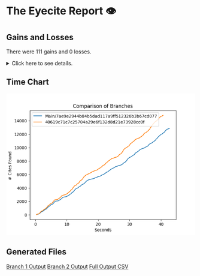 # The Eyecite Report :eye:



Gains and Losses
---------
There were 111 gains and 0 losses.

<details>
<summary>Click here to see details.</summary>

|     id     |             Gain            |  Loss  |
| ---------- | --------------------------- | ------ |
|  4994933   |            supra,           |        |
|   52459    |       8 U.S.C. §
1101       |        |
|  2046752   |            supra,           |        |
|  2046752   |            supra.           |        |
|  2046752   |            supra;           |        |
|  5165179   |            supra.           |        |
|  1245958   |            supra.           |        |
|  4013931   |       28 U.S.C. § 2401      |        |
|  5970983   |           (supra).          |        |
|   685153   |      21 U.S.C. Sec. 846     |        |
|   685153   |      21 U.S.C. Sec. 841     |        |
|  4536776   |       19 U.S.C. § 2251      |        |
|  6144534   |           (supra):          |        |
|  2141253   |       149 F.Supp. 562       |        |
|  2060699   |        Beckler at 775       |        |
|  2999939   |       18 U.S.C. § 3553      |        |
|  2999939   |       18
U.S.C. § 924       |        |
|  2999939   |       18 U.S.C.
§ 3553      |        |
|  2999939   |       18 U.S.C.
§ 924       |        |
|  2999939   |       18 U.S.C.
§ 2113      |        |
|  3419420   |            supra            |        |
|  2277838   | Tex. Tax Code Ann. §§ 42.01 |        |
|  3542084   |         200 S.W. 286        |        |
|   212922   |       28 U.S.C. § 2253      |        |
|  1771039   |            supra            |        |
|  2257892   |      38 Cal.Rptr.2d 908     |        |
|   270119   |            supra.           |        |
|  1897124   |            supra.           |        |
|  1897124   |            supra            |        |
|  1537257   |            supra            |        |
|  1537257   |      9 U.S.C. Section 1     |        |
|  1950193   |            supra,           |        |
|  1814863   |            supra.           |        |
|  1814863   |            supra,           |        |
|  1814863   |            supra;           |        |
|  1814863   |        36 La.Ann. 264       |        |
|  2206425   |       228 Ill.Dec. 179      |        |
|  2206425   |      303 Ill. Dec. 715      |        |
|  2206425   |    358 Ill.App.3d at 727    |        |
|  1183603   |        32 L.E.2d 411        |        |
|  1183603   |            Supra,           |        |
|  2042257   |            supra            |        |
|  2357843   |            supra            |        |
|  2414924   |            supra,           |        |
|  2414924   |            supra.           |        |
|  2414924   |        Brzonkala at 3       |        |
|  2414924   |       Brzonkala at 874      |        |
|  2414924   |       Brzonkala at 887      |        |
|  2414924   |       Robinson at 1210      |        |
|  2414924   |       Brzonkala at 834      |        |
|  2414924   |       Robinson at 1211      |        |
|  2414924   |        Boerne at 2170       |        |


</details>



Time Chart
---------

![image](https://raw.githubusercontent.com/freelawproject/eyecite/artifacts/206/results/chart.png)


Generated Files
---------

[Branch 1 Output](https://raw.githubusercontent.com/freelawproject/eyecite/artifacts/206/results/7ae9e2944b84b5dad117a9ff512326b3b67cd077.json)
[Branch 2 Output](https://raw.githubusercontent.com/freelawproject/eyecite/artifacts/206/results/40619c71c7c25704a29e6f132d8d21e73928cc0f.json)
[Full Output CSV ](https://raw.githubusercontent.com/freelawproject/eyecite/artifacts/206/results/output.csv)
